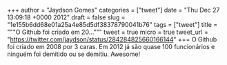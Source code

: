 
+++
author = "Jaydson Gomes"
categories = ["tweet"]
date = "Thu Dec 27 13:09:18 +0000 2012"
draft = false
slug = "1e155b6dd68e01a25a4e85d5df38378790041b76"
tags = ["tweet"]
title = """O Github foi criado em 20..."""
tweet = true
micro = true
tweet_url = "https://twitter.com/jaydson/status/284284825660166144"
+++
O Github foi criado em 2008 por 3 caras. Em 2012 já são quase 100 funcionários e ninguém foi demitido ou se demitiu. Awesome!
